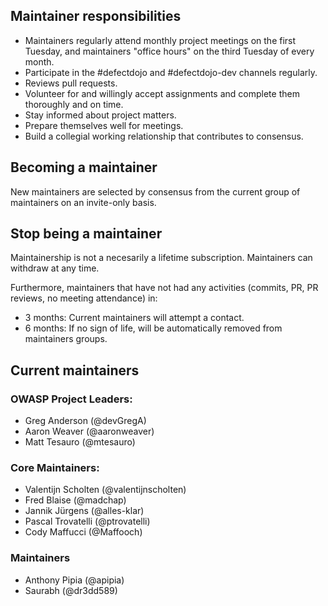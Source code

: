 ## Maintainer responsibilities

* Maintainers regularly attend monthly project meetings on the first Tuesday, and maintainers "office hours" on the third Tuesday of every month.
* Participate in the #defectdojo and #defectdojo-dev channels regularly.
* Reviews pull requests.
* Volunteer for and willingly accept assignments and complete them thoroughly and on time.
* Stay informed about project matters.
* Prepare themselves well for meetings.
* Build a collegial working relationship that contributes to consensus.

## Becoming a maintainer
New maintainers are selected by consensus from the current group of maintainers on an invite-only basis.

## Stop being a maintainer
Maintainership is not a necesarily a lifetime subscription. Maintainers can withdraw at any time.

Furthermore, maintainers that have not had any activities (commits, PR, PR reviews, no meeting attendance) in:
- 3 months: Current maintainers will attempt a contact.
- 6 months: If no sign of life, will be automatically removed from maintainers groups.

## Current maintainers
### OWASP Project Leaders:
* Greg Anderson (@devGregA)
* Aaron Weaver (@aaronweaver)
* Matt Tesauro (@mtesauro)

### Core Maintainers:
* Valentijn Scholten (@valentijnscholten)
* Fred Blaise (@madchap)
* Jannik Jürgens (@alles-klar)
* Pascal Trovatelli (@ptrovatelli)
* Cody Maffucci (@Maffooch)

### Maintainers
* Anthony Pipia (@apipia)
* Saurabh (@dr3dd589)
